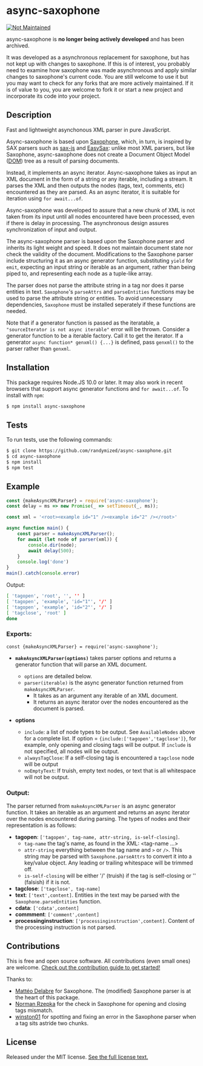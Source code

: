 # async-saxophone

[![Not Maintained](https://img.shields.io/badge/Maintenance%20Level-Abandoned-orange.svg)](https://gist.github.com/cheerfulstoic/d107229326a01ff0f333a1d3476e068d)


async-saxophone is **no longer being actively developed** and has been archived. 

It was developed as a asynchronous replacement for saxophone, but has not kept up with changes to saxophone. If this is of interest, you probably need
to examine how saxophone was made asynchronous and apply similar changes to saxophone's current code.
You are still welcome to use it but you may want to check for any forks that are more actively maintained.
If it is of value to you, you are welcome to fork it or start a new project and incorporate its code into your project.

## Description

Fast and lightweight asynchonous XML parser in pure JavaScript.

Async-saxophone is based upon [Saxophone](https://github.com/matteodelabre/saxophone), which, in turn, is inspired by SAX parsers such as [sax-js](https://github.com/isaacs/sax-js) and [EasySax](https://github.com/vflash/easysax): unlike most XML parsers, but like Saxophone, async-saxophone does not create a Document Object Model ([DOM](https://en.wikipedia.org/wiki/Document_Object_Model)) tree as a result of parsing documents.

Instead, it implements an async iterator. Async-saxophone takes as input an XML document in the form of a string or any iterable, including a stream. It parses the XML and then outputs the nodes (tags, text, comments, etc) encountered as they are parsed. As an async iterator, it is suitable for iteration using `for await...of`.

Async-saxophone was developed to assure that a new chunk of XML is not taken from its input until all nodes encountered have been processed, even if there is delay in processing. The asynchronous design assures synchronization of input and output.

The async-saxophone parser is based upon the Saxophone parser and inherits its light weight and speed. It does not maintain document state nor check the validity of the document. Modifications to the Saxophone parser include structuring it as an async generator function, substituting `yield` for `emit`, expecting an input string or iterable as an argument, rather than being piped to, and representing each node as a tuple-like array.

The parser does not parse the attribute string in a tag nor does it parse entities in text. `Saxophone`'s `parseAttrs` and `parseEntities` functions may be used to parse the attribute string or entities. To avoid unnecessary dependencies, `Saxophone` must be installed seperately if these functions are needed.

Note that if a generator function is passed as the iteratable, a `"sourceIterator is not async iterable"` error will be thrown. Consider a generator function to be a iterable factory. Call it to get the iterator. If a generator `async function* genxml() {...}` is defined, pass `genxml()` to the parser rather than `genxml`.

## Installation

This package requires Node.JS 10.0 or later. It may also work in recent browsers that support async generator functions and `for await...of`.
To install with `npm`:

```sh
$ npm install async-saxophone
```

## Tests

To run tests, use the following commands:

```sh
$ git clone https://github.com/randymized/async-saxophone.git
$ cd async-saxophone
$ npm install
$ npm test
```

## Example

```js
const {makeAsyncXMLParser} = require('async-saxophone');
const delay = ms => new Promise(_ => setTimeout(_, ms));

const xml = '<root><example id="1" /><example id="2" /></root>'

async function main() {
    const parser = makeAsyncXMLParser();
    for await (let node of parser(xml)) {
        console.dir(node);
        await delay(500);
    }
    console.log('done')
}
main().catch(console.error)
```

Output:

```sh
[ 'tagopen', 'root', '', '' ]
[ 'tagopen', 'example', 'id="1"', '/' ]
[ 'tagopen', 'example', 'id="2"', '/' ]
[ 'tagclose', 'root' ]
done
```

### Exports:

`const {makeAsyncXMLParser} = require('async-saxophone');`


* **`makeAsyncXMLParser(options)`** takes parser options and returns a generator function that will parse an XML document.
    * `options` are detailed below.
    * `parser(iterable)` is the async generator function returned from `makeAsyncXMLParser`.
        * It takes as an argument any iterable of an XML document.
        * It returns an async iterator over the nodes encountered as the document is parsed.

* **options**
    * `include`: a list of node types to be output. See `AvailableNodes` above for a complete list. If option = `{include:['tagopen','tagclose']}`, for example, only opening and closing tags will be output. If `include` is not specified, all nodes will be output.
    * `alwaysTagClose`: If a self-closing tag is encountered a `tagclose` node will be output
    * `noEmptyText`: If truish, empty text nodes, or text that is all whitespace will not be output.

### Output:

The parser returned from `makeAsyncXMLParser` is an async generator function. It takes an iterable as an argument and returns an async iterator over the nodes encountered during parsing. The types of nodes and their representation is as follows:

- **tagopen**: `['tagopen', tag-name, attr-string, is-self-closing]`.
  - `tag-name` the tag's name, as found in the XML: <tag-name ...>
  - `attr-string` everything between the tag name and `>` or `/>`. This string may be parsed with `Saxophone.parseAttrs` to convert it into a key/value object. Any leading or trailing whitespace will be trimmed off.
  - `is-self-closing` will be either '/' (truish) if the tag is self-closing or '' (falsish) if it is not.
- **tagclose**: `['tagclose', tag-name]`
- **text**: `['text',content]`. Entities in the text may be parsed with the `Saxophone.parseEntities` function.
- **cdata**: `['cdata',content]`
- **commment**: `['comment',content]`
- **processinginstruction**: `['processinginstruction',content]`. Content of the processing instruction is not parsed.

## Contributions

This is free and open source software. All contributions (even small ones) are welcome. [Check out the contribution guide to get started!](CONTRIBUTING.md)

Thanks to:

* [Mattéo Delabre](https://github.com/matteodelabre) for Saxophone. The (modified) Saxophone parser is at the heart of this package.
* [Norman Rzepka](https://github.com/normanrz) for the check in Saxophone for opening and closing tags mismatch.
* [winston01](https://github.com/winston01) for spotting and fixing an error in the Saxophone parser when a tag sits astride two chunks.

## License

Released under the MIT license. [See the full license text.](LICENSE)
